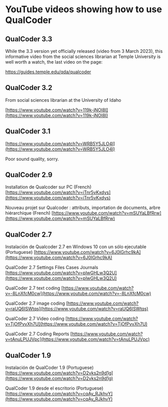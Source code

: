 # YouTube videos showing how to use QualCoder

## QualCoder 3.3 

While the 3.3 version yet officially released (video from 3 March 2023), this informative video from the social sciences librarian at Temple University is well worth a watch, the last video on the page:

https://guides.temple.edu/qda/qualcoder 

## QualCoder 3.2

From social sciences librarian at the University of Idaho

[https://www.youtube.com/watch?v=119k-jNOl8I](https://www.youtube.com/watch?v=119k-jNOl8I)

## QualCoder 3.1
[https://www.youtube.com/watch?v=WRB5Y5JLO4I](https://www.youtube.com/watch?v=WRB5Y5JLO4I)

Poor sound quality, sorry.

## QualCoder 2.9
Installation de Qualcoder sur PC (French) [https://www.youtube.com/watch?v=iTnr5vKxdys](https://www.youtube.com/watch?v=iTnr5vKxdys)

Nouveau projet sur Qualcoder : attributs, importation de documents, arbre hiérarchique (French) [https://www.youtube.com/watch?v=mSUYaLBfRrw](https://www.youtube.com/watch?v=mSUYaLBfRrw)


## QualCoder 2.7

Instalación de Qualcoder 2.7 en Windows 10 con un sólo ejecutable (Portuguese) [https://www.youtube.com/watch?v=6J0IGrhc9kA](https://www.youtube.com/watch?v=6J0IGrhc9kA)  

QualCoder 2.7 Settings Files Cases Journals [https://www.youtube.com/watch?v=plwGHLw3Q2U](https://www.youtube.com/watch?v=plwGHLw3Q2U)

QualCoder 2.7 text coding [https://www.youtube.com/watch?v=-8LnXfcM0cw](https://www.youtube.com/watch?v=-8LnXfcM0cw)

QualCoder 2.7 image coding [https://www.youtube.com/watch?v=raUQ6ISWtqs](https://www.youtube.com/watch?v=raUQ6ISWtqs)

QualCoder 2.7 Video coding [https://www.youtube.com/watch?v=TjOfPvvXh7U](https://www.youtube.com/watch?v=TjOfPvvXh7U)

QualCoder 2.7 Coding Reports [https://www.youtube.com/watch?v=tAnuLPUJVpc](https://www.youtube.com/watch?v=tAnuLPUJVpc)

## QualCoder 1.9

Instalación de QualCoder 1.9 (Portuguese) [https://www.youtube.com/watch?v=D2vks2n9d1g](https://www.youtube.com/watch?v=D2vks2n9d1g)

QualCoder 1.9 desde el escritorio (Portuguese) [https://www.youtube.com/watch?v=cqAy_RJkhvY](https://www.youtube.com/watch?v=cqAy_RJkhvY)